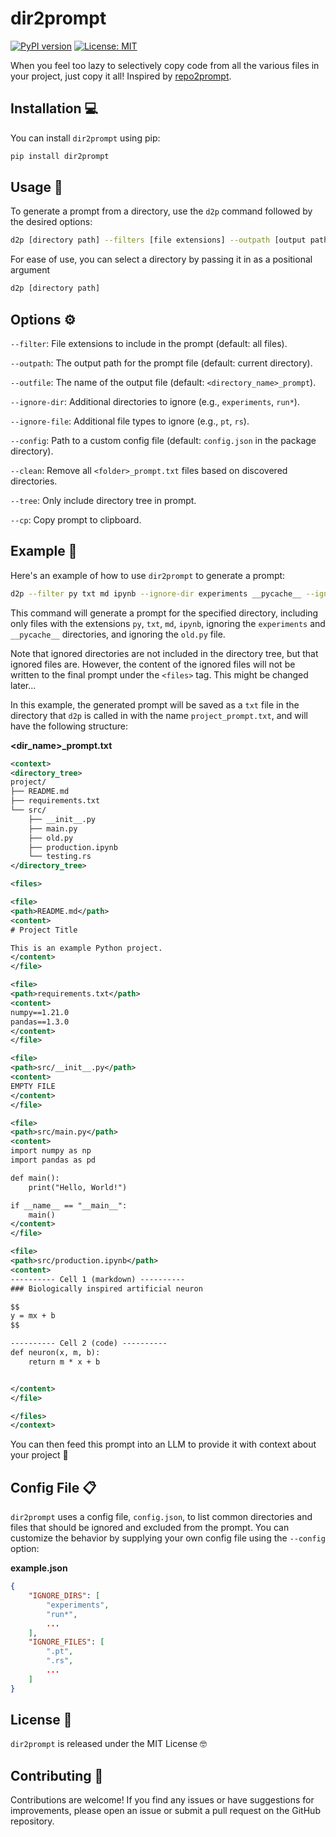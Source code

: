 # dir2prompt

[![PyPI version](https://img.shields.io/pypi/v/dir2prompt.svg)](https://pypi.org/project/dir2prompt/)
[![License: MIT](https://img.shields.io/badge/License-MIT-yellow.svg)](https://opensource.org/licenses/MIT)

When you feel too lazy to selectively copy code from all the various files in your project, just copy it all! Inspired by [repo2prompt](https://github.com/andrewgcodes/repo2prompt).

## Installation 💻

You can install `dir2prompt` using pip:

```sh
pip install dir2prompt
```

## Usage 🚀

To generate a prompt from a directory, use the `d2p` command followed by the desired options:

```sh
d2p [directory path] --filters [file extensions] --outpath [output path] --outfile [output file name] --ignore-dir [directories to ignore] --ignore-file [files to ignore] --config [path to config file]

```

For ease of use, you can select a directory by passing it in as a positional argument

```sh
d2p [directory path]
```

## Options ⚙️

`--filter`: File extensions to include in the prompt (default: all files).

`--outpath`: The output path for the prompt file (default: current directory).

`--outfile`: The name of the output file (default: `<directory_name>_prompt`).

`--ignore-dir`: Additional directories to ignore (e.g., `experiments`, `run*`).

`--ignore-file`: Additional file types to ignore (e.g., `pt`, `rs`).

`--config`: Path to a custom config file (default: `config.json` in the package directory).

`--clean`: Remove all `<folder>_prompt.txt` files based on discovered directories.

`--tree`: Only include directory tree in prompt.

`--cp`: Copy prompt to clipboard.

## Example 🌟

Here's an example of how to use `dir2prompt` to generate a prompt:

```sh
d2p --filter py txt md ipynb --ignore-dir experiments __pycache__ --ignore-file old.py
```

This command will generate a prompt for the specified directory, including only files with the extensions `py`, `txt`, `md`, `ipynb`, ignoring the `experiments` and `__pycache__` directories, and ignoring the `old.py` file. 

Note that ignored directories are not included in the directory tree, but that ignored files are. However, the content of the ignored files will not be written to the final prompt under the `<files>` tag. This might be changed later...

In this example, the generated prompt will be saved as a `txt` file in the directory that `d2p` is called in with the name `project_prompt.txt`, and will have the following structure:

**<dir_name>_prompt.txt**
```xml
<context>
<directory_tree>
project/
├── README.md
├── requirements.txt
└── src/
    ├── __init__.py
    ├── main.py
    ├── old.py
    ├── production.ipynb
    └── testing.rs
</directory_tree>

<files>

<file>
<path>README.md</path>
<content>
# Project Title

This is an example Python project.
</content>
</file>

<file>
<path>requirements.txt</path>
<content>
numpy==1.21.0
pandas==1.3.0
</content>
</file>

<file>
<path>src/__init__.py</path>
<content>
EMPTY FILE
</content>
</file>

<file>
<path>src/main.py</path>
<content>
import numpy as np
import pandas as pd

def main():
    print("Hello, World!")

if __name__ == "__main__":
    main()
</content>
</file>

<file>
<path>src/production.ipynb</path>
<content>
---------- Cell 1 (markdown) ----------
### Biologically inspired artificial neuron 

$$
y = mx + b
$$

---------- Cell 2 (code) ----------
def neuron(x, m, b):
    return m * x + b


</content>
</file>

</files>
</context>
```

You can then feed this prompt into an LLM to provide it with context about your project 🦾

## Config File 📋

`dir2prompt` uses a config file, `config.json`, to list common directories and files that should be ignored and excluded from the prompt. You can customize the behavior by supplying your own config file using the `--config` option:

**example.json**
```json
{
    "IGNORE_DIRS": [
        "experiments",
        "run*",
        ...
    ],
    "IGNORE_FILES": [
        ".pt",
        ".rs",
        ...
    ]
}
```





## License 📄

`dir2prompt` is released under the MIT License 🤓

## Contributing 🤝

Contributions are welcome! If you find any issues or have suggestions for improvements, please open an issue or submit a pull request on the GitHub repository.


